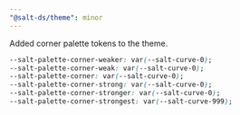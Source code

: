 ```yaml
---
"@salt-ds/theme": minor
---
```


Added corner palette tokens to the theme.

```css
--salt-palette-corner-weaker: var(--salt-curve-0);
--salt-palette-corner-weak: var(--salt-curve-0);
--salt-palette-corner: var(--salt-curve-0);
--salt-palette-corner-strong: var(--salt-curve-0);
--salt-palette-corner-stronger: var(--salt-curve-0);
--salt-palette-corner-strongest: var(--salt-curve-999);
```
